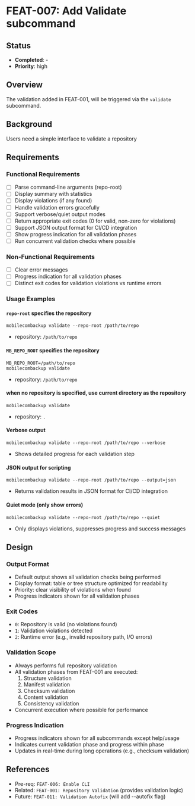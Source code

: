 # FEAT-007: Add Validate subcommand

## Status
- **Completed**: -
- **Priority**: high

## Overview
The validation added in FEAT-001, will be triggered via the `validate` subcommand.

## Background
Users need a simple interface to validate a repository

## Requirements
### Functional Requirements
- [ ] Parse command-line arguments (repo-root)
- [ ] Display summary with statistics
- [ ] Display violations (if any found)
- [ ] Handle validation errors gracefully
- [ ] Support verbose/quiet output modes
- [ ] Return appropriate exit codes (0 for valid, non-zero for violations)
- [ ] Support JSON output format for CI/CD integration
- [ ] Show progress indication for all validation phases
- [ ] Run concurrent validation checks where possible

### Non-Functional Requirements
- [ ] Clear error messages
- [ ] Progress indication for all validation phases
- [ ] Distinct exit codes for validation violations vs runtime errors

### Usage Examples

#### `repo-root` specifies the repository

```
mobilecombackup validate --repo-root /path/to/repo
```
- repository: `/path/to/repo`

#### `MB_REPO_ROOT` specifies the repository

```
MB_REPO_ROOT=/path/to/repo
mobilecombackup validate
```
- repository: `/path/to/repo`

#### when no repository is specified, use current directory as the repository

```
mobilecombackup validate
```
- repository: `.`

#### Verbose output

```
mobilecombackup validate --repo-root /path/to/repo --verbose
```
- Shows detailed progress for each validation step

#### JSON output for scripting

```
mobilecombackup validate --repo-root /path/to/repo --output=json
```
- Returns validation results in JSON format for CI/CD integration

#### Quiet mode (only show errors)

```
mobilecombackup validate --repo-root /path/to/repo --quiet
```
- Only displays violations, suppresses progress and success messages

## Design

### Output Format
- Default output shows all validation checks being performed
- Display format: table or tree structure optimized for readability
- Priority: clear visibility of violations when found
- Progress indicators shown for all validation phases

### Exit Codes
- `0`: Repository is valid (no violations found)
- `1`: Validation violations detected
- `2`: Runtime error (e.g., invalid repository path, I/O errors)

### Validation Scope
- Always performs full repository validation
- All validation phases from FEAT-001 are executed:
  1. Structure validation
  2. Manifest validation
  3. Checksum validation
  4. Content validation
  5. Consistency validation
- Concurrent execution where possible for performance

### Progress Indication
- Progress indicators shown for all subcommands except help/usage
- Indicates current validation phase and progress within phase
- Updates in real-time during long operations (e.g., checksum validation)

## References
- Pre-req: `FEAT-006: Enable CLI`
- Related: `FEAT-001: Repository Validation` (provides validation logic)
- Future: `FEAT-011: Validation Autofix` (will add --autofix flag)


